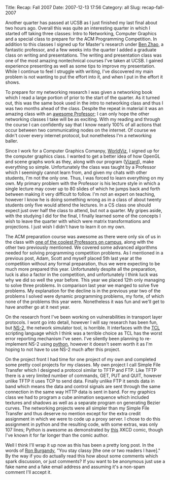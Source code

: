 Title: Recap: Fall 2007
Date: 2007-12-13 17:56
Category: all
Slug: recap-fall-2007

Another quarter has passed at UCSB as I just finished my last final
about two hours ago. Overall this was quite an interesting quarter in
which I started off taking three classes: Intro to Networking, Computer
Graphics and a special class to prepare for the ACM Programming
Competition. In addition to this classes I signed up for Master's
research under [Ben Zhao][], a fantastic professor, and a few weeks into
the quarter I added a graduate class on writing and presentations. The
writing and presentation class was one of the most amazing nontechnical
courses I've taken at UCSB. I gained experience presenting as well as
some tips to improve my presentation. While I continue to feel I
struggle with writing, I've discovered my main problem is not wanting to
put the effort into it, and when I put in the effort it shows.

To prepare for my networking research I was given a networking book
which I read a large portion of prior to the start of the quarter. As it
turned out, this was the same book used in the intro to networking class
and thus I was two months ahead of the class. Despite the repeat in
material it was an amazing class with an [awesome Professor][]; I can
only hope the other networking classes I take will be as exciting. With
my reading and through the course I can confidently say that I know
nearly 100% of all actions that occur between two communicating nodes on
the internet. Of course we didn't cover every internet protocol, but
nonetheless I'm a networking baller.

Since I work for a Computer Graphics Comanpy, [WorldViz][], I signed up
for the computer graphics class. I wanted to get a better idea of how
OpenGL and scene graphs work as they, along with our program
([Vizard][]), make everything so simple. Unfortunately the class was
taught by a Professor which I seemingly cannot learn from, and given my
chats with other students, I'm not the only one. Thus, I was forced to
learn everything on my own. My primary problem with the Professor is his
lecture style in which a single lecture may cover up to 80 slides of
which he jumps back and forth between making it very difficult to
follow. I'm not an expert on teaching, however I know he is doing
something wrong as in a class of about twenty students only five would
attend the lectures. In a CS class one should expect just over half the
class to attend, but not a quarter. My gripes aside, with the studying I
did for the final, I finally learned some of the concepts I wish to
leave the quarter with which were matrix transformations and
projections. I just wish I didn't have to learn it on my own.

The ACM preparation course was awesome as there were only six of us in
the class with [one of the coolest Professors on campus][], along with
the other two previously mentioned. We covered some advanced algorithms
needed for solving programming competition problems. As I mentioned in a
previous post, Adam, Scott and myself placed 5th last year at the
competition without any formal preparation, thus we were expecting to be
much more prepared this year. Unfortunately despite all the preparation,
luck is also a factor in the competition, and unfortunately I think luck
was why we did so well the year before. This year we placed 12th only
managing to solve three problems. In comparison last year we manged to
solve five problems. My explanation for the decline is in the previous
year two of the problems I solved were dynamic programming problems, my
forte, of which none of the problems this year were. Nonetheless it was
fun and we'll get to have another go at it next year.

On the research front I've been working on vulnerabilities in transport
layer protocols. I wont go into detail, however I will say research has
been fun, but [NS-2][], the network simulator tool, is horrible. It
interfaces with the [TCL][] scripting language which I think was a
terrible choice as TCL has the worst error reporting mechanism I've
seen. I've silently been planning to re-implement NS-2 using [python][],
however it doesn't seem worth it as I'm hoping to not have to use NS-2
much after this project.

On the project front I had time for one project of my own and completed
some pretty cool projects for my classes. My own project I call Simple
File Transfer which I designed a protocol similar to TFTP and FTP. Like
TFTP there is a very limited number of commands, GET, PUT and QUIT,
however unlike TFTP it uses TCP to send data. Finally unlike FTP it
sends data in band which means the data and control signals are sent
through the same connection in the same way HTTP data is sent in band.
For my graphics class we had to program a cube animation sequence which
included textures and shadows as well as a separate program on
generating Bezier curves. The networking projects were all simpler than
my Simple File Transfer and thus deserve no mention except for the extra
credit assignment in which we were to code up a proxy server. I chose to
do this assignment in python and the resulting code, with some extras,
was only 107 lines; Python is awesome as demonstrated by [this][] XKCD
comic, though I've known it for far longer than the comic author.

Well I think I'll wrap it up now as this has been a pretty long post. In
the words of [Ron Burgandy][], "You stay classy [the one or two readers
I have]." By the way if you do actually read this how about some
comments which spark discussion, or just comments? If you want to be
anonymous just use a fake name and a fake email address and assuming
it's a non-spam comment I'll accept it.

  [Ben Zhao]: http://cs.ucsb.edu/~ravenben/
  [awesome Professor]: http://cs.ucsb.edu/~ebelding/
  [WorldViz]: http://www.worldviz.com/
  [Vizard]: http://www.worldviz.com/products/vizard/index.html
  [one of the coolest Professors on campus]: http://cs.ucsb.edu/~sherwood/
  [NS-2]: http://www.isi.edu/nsnam/ns/
  [TCL]: http://www.tcl.tk/
  [python]: http://www.python.org/
  [this]: http://www.xkcd.com/353/
  [Ron Burgandy]: http://en.wikipedia.org/wiki/Anchorman:_The_Legend_of_Ron_Burgundy
